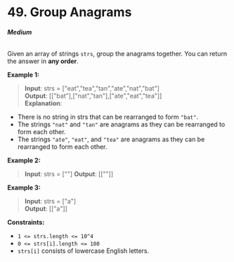 # 49. Group Anagrams
###### **Medium**

Given an array of strings `strs`, group the anagrams together. You can return the answer in **any order**.
 

**Example 1:**

> **Input**: strs = ["eat","tea","tan","ate","nat","bat"]  
**Output**: [["bat"],["nat","tan"],["ate","eat","tea"]]  
**Explanation**: 
- There is no string in strs that can be rearranged to form `"bat"`.
- The strings `"nat"` and `"tan"` are anagrams as they can be rearranged to form each other.
- The strings `"ate"`, `"eat"`, and `"tea"` are anagrams as they can be rearranged to form each other.

**Example 2:**

> **Input**: strs = [""] 
**Output**: [[""]]  

**Example 3:**

> **Input**: strs = ["a"]  
**Output**: [["a"]]  
 

**Constraints:**

- `1 <= strs.length <= 10^4`
- `0 <= strs[i].length <= 100`
- `strs[i]` consists of lowercase English letters.
